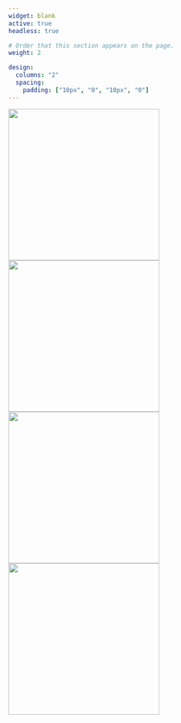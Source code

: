 ```yaml
---
widget: blank
active: true
headless: true

# Order that this section appears on the page.
weight: 2

design:
  columns: "2"
  spacing:
    padding: ["10px", "0", "10px", "0"]
---
```


<div class="image123">
    <div style="float:left;">
        <img src="https://web.umons.ac.be/app/uploads/2018/02/UMONS-rouge-quadri-avec-texteth.png" width="300">
    </div>
    <div style="float:left;">
         <img src="https://web.umons.ac.be/app/uploads/2018/02/Sciencesvert-rouge.png" width="300">
    </div>
</div>



<img src="https://web.umons.ac.be/app/uploads/2018/02/UMONS-rouge-quadri-avec-texteth.png" width="300"> <img src="https://web.umons.ac.be/app/uploads/2018/02/Sciencesvert-rouge.png" width="300">

